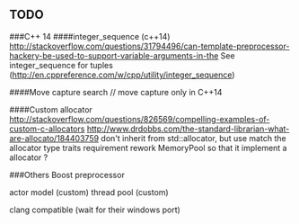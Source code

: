 ## TODO
###C++ 14
####integer_sequence (c++14)
http://stackoverflow.com/questions/31794496/can-template-preprocessor-hackery-be-used-to-support-variable-arguments-in-the
See integer_sequence for tuples (http://en.cppreference.com/w/cpp/utility/integer_sequence)

####Move capture
search // move capture  only in C++14

####Custom allocator
http://stackoverflow.com/questions/826569/compelling-examples-of-custom-c-allocators
http://www.drdobbs.com/the-standard-librarian-what-are-allocato/184403759
don't inherit from std::allocator<T>, but use match the allocator type traits requirement
rework MemoryPool so that it implement a allocator ?


###Others
Boost preprocessor

actor model (custom)
thread pool (custom)

clang compatible (wait for their windows port)
